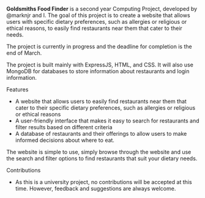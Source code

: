 <b>Goldsmiths Food Finder</b> is a second year Computing Project, developed by @marknjr and I. The goal of this project is to create a website that allows users with specific dietary preferences, such as allergies or religious or ethical reasons, to easily find restaurants near them that cater to their needs.

The project is currently in progress and the deadline for completion is the end of March. 

The project is built mainly with ExpressJS, HTML, and CSS. It will also use MongoDB for databases to store information about restaurants and login information.

Features
- A website that allows users to easily find restaurants near them that cater to their specific dietary preferences, such as allergies or religious or ethical reasons
- A user-friendly interface that makes it easy to search for restaurants and filter results based on different criteria
- A database of restaurants and their offerings to allow users to make informed decisions about where to eat.

The website is simple to use, simply browse through the website and use the search and filter options to find restaurants that suit your dietary needs.

Contributions
- As this is a university project, no contributions will be accepted at this time. However, feedback and suggestions are always welcome.
